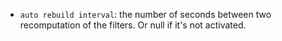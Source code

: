 * `auto rebuild interval`: the number of seconds between two recomputation of the filters. Or null if it's not activated.
